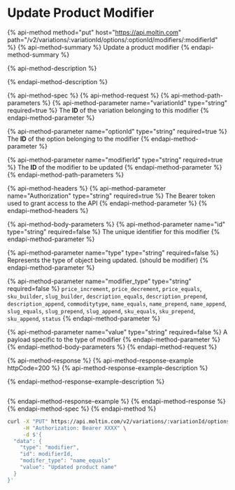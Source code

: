 # Update Product Modifier

{% api-method method="put" host="https://api.moltin.com" path="/v2/variations/:variationId/options/:optionId/modifiers/:modifierId" %}
{% api-method-summary %}
Update a product modifier
{% endapi-method-summary %}

{% api-method-description %}

{% endapi-method-description %}

{% api-method-spec %}
{% api-method-request %}
{% api-method-path-parameters %}
{% api-method-parameter name="variationId" type="string" required=true %}
The **ID** of the variation belonging to this modifier
{% endapi-method-parameter %}

{% api-method-parameter name="optionId" type="string" required=true %}
The **ID** of the option belonging to the modifier
{% endapi-method-parameter %}

{% api-method-parameter name="modifierId" type="string" required=true %}
The **ID** of the modifier to be updated
{% endapi-method-parameter %}
{% endapi-method-path-parameters %}

{% api-method-headers %}
{% api-method-parameter name="Authorization" type="string" required=true %}
The Bearer token used to grant access to the API
{% endapi-method-parameter %}
{% endapi-method-headers %}

{% api-method-body-parameters %}
{% api-method-parameter name="id" type="string" required=false %}
The unique identifier for this modifier
{% endapi-method-parameter %}

{% api-method-parameter name="type" type="string" required=false %}
Represents the type of object being updated. \(should be modifier\)
{% endapi-method-parameter %}

{% api-method-parameter name="modifier\_type" type="string" required=false %}
`price_increment`, `price_decrement`, `price_equals`, `sku_builder`, `slug_builder`, `description_equals`, `description_prepend`, `description_append`, `commoditytype`, `name_equals`, `name_prepend`, `name_append`, `slug_equals`, `slug_prepend`, `slug_append`, `sku_equals`, `sku_prepend`, `sku_append`, `status`
{% endapi-method-parameter %}

{% api-method-parameter name="value" type="string" required=false %}
A payload specific to the type of modifier
{% endapi-method-parameter %}
{% endapi-method-body-parameters %}
{% endapi-method-request %}

{% api-method-response %}
{% api-method-response-example httpCode=200 %}
{% api-method-response-example-description %}

{% endapi-method-response-example-description %}

```javascript

```
{% endapi-method-response-example %}
{% endapi-method-response %}
{% endapi-method-spec %}
{% endapi-method %}

```bash
curl -X "PUT" https://api.moltin.com/v2/variations/:variationId/options/:optionId/modifiers/:modifierId \
     -H "Authorization: Bearer XXXX" \
     -d $'{
  "data": {
    "type": "modifier",
    "id": modifierId,
    "modifer_type": "name_equals"
    "value": "Updated product name"
  }
}'
```

